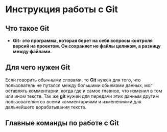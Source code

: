# Инструкция работы с Git

## Что такое  Git
* **Git- это программа, которая берет на себя вопросы контроля версий на проектом. Он сохраняет не файлы целиком, а разницу между файлами.**

## Для чего нужен Git
 Если говорить обычными словами, то **Git** нужен для того, что пользователь не путался между большими обьемами данных, мог оставлять комментарии, когда где и самое главное, что изменил в том или ином тексте. Так же **git** нужен для передачи этих данным другим пользователям со всеми комментариями и изменениями для дальнейшего дорабатывания текста.
## Главные команды по работе с Git